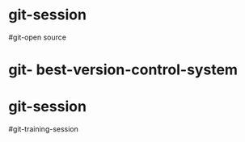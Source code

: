 # git-session
#git-open source
# git- best-version-control-system
# git-session
#git-training-session